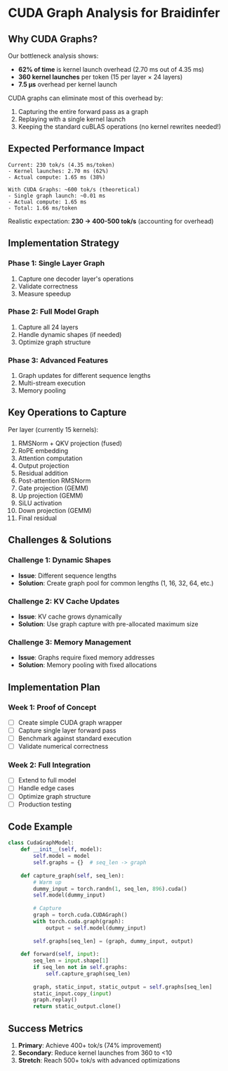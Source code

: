 # CUDA Graph Analysis for Braidinfer

## Why CUDA Graphs?

Our bottleneck analysis shows:
- **62% of time** is kernel launch overhead (2.70 ms out of 4.35 ms)
- **360 kernel launches** per token (15 per layer × 24 layers)
- **7.5 μs** overhead per kernel launch

CUDA graphs can eliminate most of this overhead by:
1. Capturing the entire forward pass as a graph
2. Replaying with a single kernel launch
3. Keeping the standard cuBLAS operations (no kernel rewrites needed!)

## Expected Performance Impact

```
Current: 230 tok/s (4.35 ms/token)
- Kernel launches: 2.70 ms (62%)
- Actual compute: 1.65 ms (38%)

With CUDA Graphs: ~600 tok/s (theoretical)
- Single graph launch: ~0.01 ms
- Actual compute: 1.65 ms
- Total: 1.66 ms/token
```

Realistic expectation: **230 → 400-500 tok/s** (accounting for overhead)

## Implementation Strategy

### Phase 1: Single Layer Graph
1. Capture one decoder layer's operations
2. Validate correctness
3. Measure speedup

### Phase 2: Full Model Graph
1. Capture all 24 layers
2. Handle dynamic shapes (if needed)
3. Optimize graph structure

### Phase 3: Advanced Features
1. Graph updates for different sequence lengths
2. Multi-stream execution
3. Memory pooling

## Key Operations to Capture

Per layer (currently 15 kernels):
1. RMSNorm + QKV projection (fused)
2. RoPE embedding
3. Attention computation
4. Output projection
5. Residual addition
6. Post-attention RMSNorm
7. Gate projection (GEMM)
8. Up projection (GEMM)
9. SiLU activation
10. Down projection (GEMM)
11. Final residual

## Challenges & Solutions

### Challenge 1: Dynamic Shapes
- **Issue**: Different sequence lengths
- **Solution**: Create graph pool for common lengths (1, 16, 32, 64, etc.)

### Challenge 2: KV Cache Updates
- **Issue**: KV cache grows dynamically
- **Solution**: Use graph capture with pre-allocated maximum size

### Challenge 3: Memory Management
- **Issue**: Graphs require fixed memory addresses
- **Solution**: Memory pooling with fixed allocations

## Implementation Plan

### Week 1: Proof of Concept
- [ ] Create simple CUDA graph wrapper
- [ ] Capture single layer forward pass
- [ ] Benchmark against standard execution
- [ ] Validate numerical correctness

### Week 2: Full Integration
- [ ] Extend to full model
- [ ] Handle edge cases
- [ ] Optimize graph structure
- [ ] Production testing

## Code Example

```python
class CudaGraphModel:
    def __init__(self, model):
        self.model = model
        self.graphs = {}  # seq_len -> graph
        
    def capture_graph(self, seq_len):
        # Warm up
        dummy_input = torch.randn(1, seq_len, 896).cuda()
        self.model(dummy_input)
        
        # Capture
        graph = torch.cuda.CUDAGraph()
        with torch.cuda.graph(graph):
            output = self.model(dummy_input)
        
        self.graphs[seq_len] = (graph, dummy_input, output)
        
    def forward(self, input):
        seq_len = input.shape[1]
        if seq_len not in self.graphs:
            self.capture_graph(seq_len)
            
        graph, static_input, static_output = self.graphs[seq_len]
        static_input.copy_(input)
        graph.replay()
        return static_output.clone()
```

## Success Metrics

1. **Primary**: Achieve 400+ tok/s (74% improvement)
2. **Secondary**: Reduce kernel launches from 360 to <10
3. **Stretch**: Reach 500+ tok/s with advanced optimizations